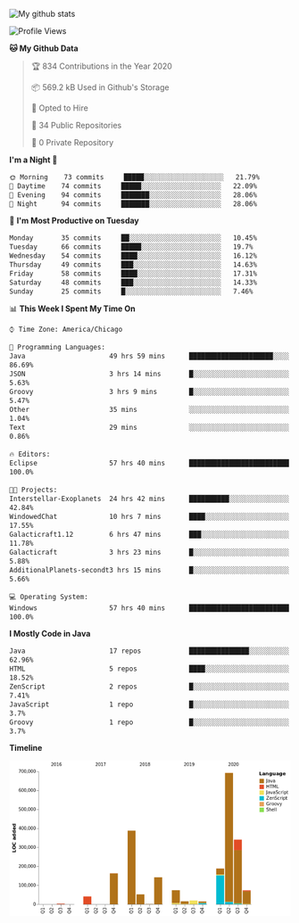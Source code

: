 ![My github stats](https://github-readme-stats.vercel.app/api?username=romvoid95&theme=gruvbox&include_all_commits=true&show_icons=true")

<!--START_SECTION:waka-->
![Profile Views](http://img.shields.io/badge/Profile%20Views-0-blue)

**🐱 My Github Data** 

> 🏆 834 Contributions in the Year 2020
 > 
> 📦 569.2 kB Used in Github's Storage 
 > 
> 💼 Opted to Hire
 > 
> 📜 34 Public Repositories
 > 
> 🔑 0 Private Repository 
 > 
**I'm a Night 🦉** 

```text
🌞 Morning    73 commits     █████░░░░░░░░░░░░░░░░░░░░   21.79% 
🌆 Daytime    74 commits     █████░░░░░░░░░░░░░░░░░░░░   22.09% 
🌃 Evening    94 commits     ███████░░░░░░░░░░░░░░░░░░   28.06% 
🌙 Night      94 commits     ███████░░░░░░░░░░░░░░░░░░   28.06%

```
📅 **I'm Most Productive on Tuesday** 

```text
Monday       35 commits     ██░░░░░░░░░░░░░░░░░░░░░░░   10.45% 
Tuesday      66 commits     █████░░░░░░░░░░░░░░░░░░░░   19.7% 
Wednesday    54 commits     ████░░░░░░░░░░░░░░░░░░░░░   16.12% 
Thursday     49 commits     ███░░░░░░░░░░░░░░░░░░░░░░   14.63% 
Friday       58 commits     ████░░░░░░░░░░░░░░░░░░░░░   17.31% 
Saturday     48 commits     ███░░░░░░░░░░░░░░░░░░░░░░   14.33% 
Sunday       25 commits     █░░░░░░░░░░░░░░░░░░░░░░░░   7.46%

```


📊 **This Week I Spent My Time On** 

```text
⌚︎ Time Zone: America/Chicago

💬 Programming Languages: 
Java                     49 hrs 59 mins      █████████████████████░░░░   86.69% 
JSON                     3 hrs 14 mins       █░░░░░░░░░░░░░░░░░░░░░░░░   5.63% 
Groovy                   3 hrs 9 mins        █░░░░░░░░░░░░░░░░░░░░░░░░   5.47% 
Other                    35 mins             ░░░░░░░░░░░░░░░░░░░░░░░░░   1.04% 
Text                     29 mins             ░░░░░░░░░░░░░░░░░░░░░░░░░   0.86%

🔥 Editors: 
Eclipse                  57 hrs 40 mins      █████████████████████████   100.0%

🐱‍💻 Projects: 
Interstellar-Exoplanets  24 hrs 42 mins      ██████████░░░░░░░░░░░░░░░   42.84% 
WindowedChat             10 hrs 7 mins       ████░░░░░░░░░░░░░░░░░░░░░   17.55% 
Galacticraft1.12         6 hrs 47 mins       ███░░░░░░░░░░░░░░░░░░░░░░   11.78% 
Galacticraft             3 hrs 23 mins       █░░░░░░░░░░░░░░░░░░░░░░░░   5.88% 
AdditionalPlanets-secondt3 hrs 15 mins       █░░░░░░░░░░░░░░░░░░░░░░░░   5.66%

💻 Operating System: 
Windows                  57 hrs 40 mins      █████████████████████████   100.0%

```

**I Mostly Code in Java** 

```text
Java                     17 repos            ███████████████░░░░░░░░░░   62.96% 
HTML                     5 repos             ████░░░░░░░░░░░░░░░░░░░░░   18.52% 
ZenScript                2 repos             █░░░░░░░░░░░░░░░░░░░░░░░░   7.41% 
JavaScript               1 repo              █░░░░░░░░░░░░░░░░░░░░░░░░   3.7% 
Groovy                   1 repo              █░░░░░░░░░░░░░░░░░░░░░░░░   3.7%

```


**Timeline**

![Chart not found](https://github.com/ROMVoid95/ROMVoid95/blob/master/charts/bar_graph.png) 


<!--END_SECTION:waka-->
